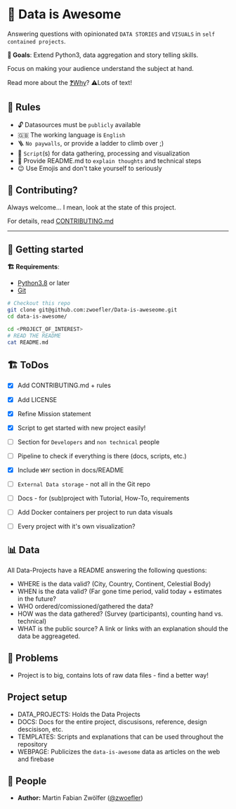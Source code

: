 # 🚀 Data is Awesome
Answering questions with opinionated `DATA STORIES` and `VISUALS` in `self contained projects`.

**🎯 Goals**: Extend Python3, data aggregation and story telling skills.

Focus on making your audience understand the subject at hand.

Read more about the [❓️Why](docs/Purpose%20and%20Why.md)?
⚠️Lots of text!


## 📏 Rules
- 🔓 Datasources must be `publicly` available
- 🇬🇧 The working language is `English`
- 🪜 `No paywalls`, or provide a ladder to climb over ;)
- 🔄 `Script`(s) for data gathering, processing and visualization
- 📝 Provide README.md to `explain thoughts` and technical steps
- 😉 Use Emojis and don't take yourself to seriously


## 📝 Contributing?
Always welcome...
I mean, look at the state of this project.

For details, read [CONTRIBUTING.md](CONTRIBUTING.md)

---


## 🚀 Getting started
**🏗️ Requirements**:
- [Python3.8](https://www.python.org/downloads/) or later
- [Git](https://git-scm.com/book/en/v2/Getting-Started-Installing-Git)


```BASH
# Checkout this repo
git clone git@github.com:zwoefler/Data-is-aweseome.git
cd data-is-awesome/

cd <PROJECT_OF_INTEREST>
# READ THE README
cat README.md
```


## 🏗️ ToDos
- [X] Add CONTRIBUTING.md + rules
- [X] Add LICENSE
- [X] Refine Mission statement
- [X] Script to get started with new project easily!
- [ ] Section for `Developers` and `non technical` people
- [ ] Pipeline to check if everything is there (docs, scripts, etc.)
- [X] Include `WHY` section in docs/README
- [ ] `External Data storage` - not all in the Git repo
- [ ] Docs - for (sub)project with Tutorial, How-To, requirements
- [ ] Add Docker containers per project to run data visuals
- [ ] Every project with it's own visualization?


## 📊 Data
All Data-Projects have a README answering the following questions:
- WHERE is the data valid? (City, Country, Continent, Celestial Body)
- WHEN is the data valid? (Far gone time period, valid today + estimates in the future?
- WHO ordered/comissioned/gathered the data?
- HOW was the data gathered? (Survey (participants), counting hand vs. technical)
- WHAT is the public source? A link or links with an explanation should the data be aggreageted.


## 🚧 Problems
- Project is to big, contains lots of raw data files - find a better way!


## Project setup
- DATA_PROJECTS: Holds the Data Projects
- DOCS: Docs for the entire project, discusisons, reference, design descisison, etc.
- TEMPLATES: Scripts and explanations that can be used throughout the repository
- WEBPAGE: Publicizes the `data-is-awesome` data as articles on the web and firebase


## 👥 People
- **Author:**
Martin Fabian Zwölfer ([@zwoefler](https://github.com/zwoefler))
